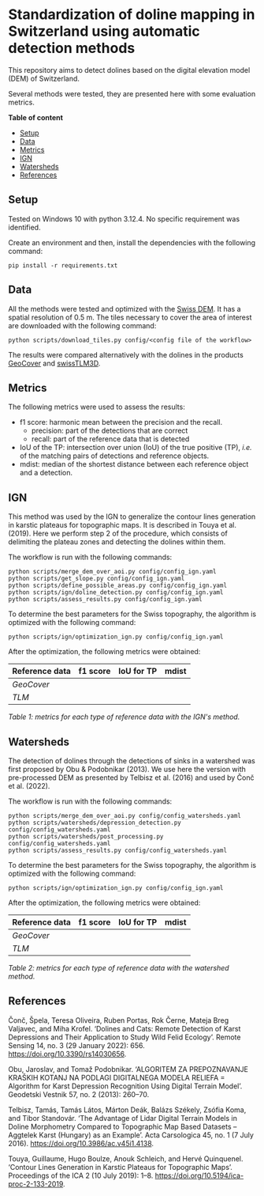 # Standardization of doline mapping in Switzerland using automatic detection methods

This repository aims to detect dolines based on the digital elevation model (DEM) of Switzerland.

Several methods were tested, they are presented here with some evaluation metrics.

**Table of content**

- [Setup](#setup)
- [Data](#data)
- [Metrics](#metrics)
- [IGN](#ign)
- [Watersheds](#watersheds)
- [References](#references)

## Setup

Tested on Windows 10 with python 3.12.4. No specific requirement was identified.

Create an environment and then, install the dependencies with the following command:

```
pip install -r requirements.txt
```

## Data

All the methods were tested and optimized with the [Swiss DEM](https://www.swisstopo.admin.ch/en/height-model-swissalti3d). It has a spatial resolution of 0.5 m. The tiles necessary to cover the area of interest are downloaded with the following command:

```
python scripts/download_tiles.py config/<config file of the workflow>
```

The results were compared alternatively with the dolines in the products [GeoCover](https://www.swisstopo.admin.ch/en/geological-model-2d-geocover) and [swissTLM3D](https://www.swisstopo.admin.ch/en/landscape-model-swisstlm3d).

## Metrics

The following metrics were used to assess the results:

* f1 score: harmonic mean between the precision and the recall.
    * precision: part of the detections that are correct
    * recall: part of the reference data that is detected
* IoU of the TP: intersection over union (IoU) of the true positive (TP), _i.e._ of the matching pairs of detections and reference objects.
* mdist: median of the shortest distance between each reference object and a detection.

## IGN

This method was used by the IGN to generalize the contour lines generation in karstic plateaus for topographic maps. It is described in Touya et al. (2019). Here we perform step 2 of the procedure, which consists of delimiting the plateau zones and detecting the dolines within them.

<!-- Ajouter la description des scripts -->

The workflow is run with the following commands:


```
python scripts/merge_dem_over_aoi.py config/config_ign.yaml
python scripts/get_slope.py config/config_ign.yaml
python scripts/define_possible_areas.py config/config_ign.yaml
python scripts/ign/doline_detection.py config/config_ign.yaml
python scripts/assess_results.py config/config_ign.yaml
```

To determine the best parameters for the Swiss topography, the algorithm is optimized with the following command:

```
python scripts/ign/optimization_ign.py config/config_ign.yaml
```

After the optimization, the following metrics were obtained:


| **Reference data** | **f1 score** | **IoU for TP** | **mdist**           |
|--------------------|:------------:|:--------------:|:-------------------:|
| _GeoCover_         |              |                |                     |
| _TLM_              |              |                |                     |

_Table 1: metrics for each type of reference data with the IGN's method._

## Watersheds

The detection of dolines through the detections of sinks in a watershed was first proposed by Obu & Podobnikar (2013). We use here the version with pre-processed DEM as presented by Telbisz et al. (2016) and used by Čonč et al. (2022).

<!-- Ajouter la description des scripts -->

The workflow is run with the following commands:

```
python scripts/merge_dem_over_aoi.py config/config_watersheds.yaml
python scripts/watersheds/depression_detection.py config/config_watersheds.yaml
python scripts/watersheds/post_processing.py config/config_watersheds.yaml
python scripts/assess_results.py config/config_watersheds.yaml
```

To determine the best parameters for the Swiss topography, the algorithm is optimized with the following command:

```
python scripts/ign/optimization_ign.py config/config_ign.yaml
```

After the optimization, the following metrics were obtained:


| **Reference data** | **f1 score** | **IoU for TP** | **mdist**           |
|--------------------|:------------:|:--------------:|:-------------------:|
| _GeoCover_         |              |                |                     |
| _TLM_              |              |                |                     |

_Table 2: metrics for each type of reference data with the watershed method._

## References

Čonč, Špela, Teresa Oliveira, Ruben Portas, Rok Černe, Mateja Breg Valjavec, and Miha Krofel. ‘Dolines and Cats: Remote Detection of Karst Depressions and Their Application to Study Wild Felid Ecology’. Remote Sensing 14, no. 3 (29 January 2022): 656. https://doi.org/10.3390/rs14030656.

Obu, Jaroslav, and Tomaž Podobnikar. ‘ALGORITEM ZA PREPOZNAVANJE KRAŠKIH KOTANJ NA PODLAGI DIGITALNEGA MODELA RELIEFA = Algorithm for Karst Depression Recognition Using Digital Terrain Model’. Geodetski Vestnik 57, no. 2 (2013): 260–70.

Telbisz, Tamás, Tamás Látos, Márton Deák, Balázs Székely, Zsófia Koma, and Tibor Standovár. ‘The Advantage of Lidar Digital Terrain Models in Doline Morphometry Compared to Topographic Map Based Datasets – Aggtelek Karst (Hungary) as an Example’. Acta Carsologica 45, no. 1 (7 July 2016). https://doi.org/10.3986/ac.v45i1.4138.

Touya, Guillaume, Hugo Boulze, Anouk Schleich, and Hervé Quinquenel. ‘Contour Lines Generation in Karstic Plateaus for Topographic Maps’. Proceedings of the ICA 2 (10 July 2019): 1–8. https://doi.org/10.5194/ica-proc-2-133-2019.
